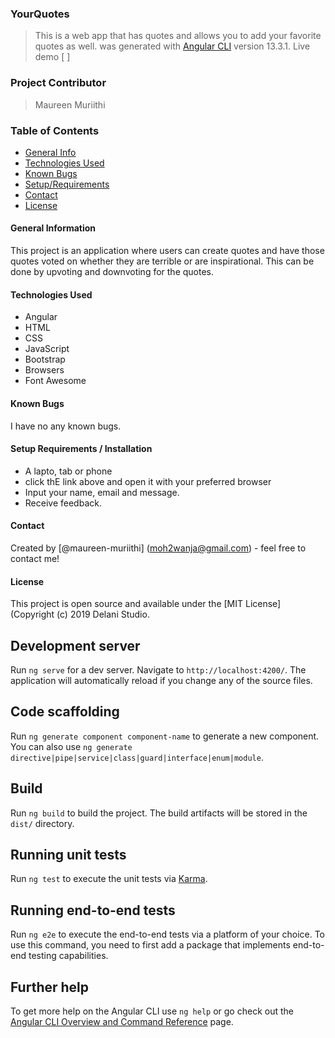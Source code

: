 ### YourQuotes

> This is a web app that has quotes and allows you to add your favorite quotes as well.
> was generated with [Angular CLI](https://github.com/angular/angular-cli) version 13.3.1.
> Live demo [ ]

### Project Contributor

> Maureen Muriithi

### Table of Contents

- [General Info](#general-information)
- [Technologies Used](#technologies-used)
- [Known Bugs](#known-bugs)
- [Setup/Requirements](#setup/requirements)
- [Contact](#contact)
- [License](#license)

#### General Information
This project is an application where users can create quotes and have those quotes voted on whether they are terrible or are inspirational. This can be done by upvoting and downvoting for the quotes.

#### Technologies Used
- Angular
- HTML
- CSS
- JavaScript
- Bootstrap
- Browsers
- Font Awesome

#### Known Bugs

I have no any known bugs.

#### Setup Requirements / Installation
- A lapto, tab or phone
- click thE link above and open it with your preferred browser
- Input your name, email and message.
- Receive feedback.

#### Contact

Created by [@maureen-muriithi] (moh2wanja@gmail.com) - feel free to contact me!

#### License

This project is open source and available under the [MIT License] (Copyright (c) 2019 Delani Studio.

## Development server

Run `ng serve` for a dev server. Navigate to `http://localhost:4200/`. The application will automatically reload if you change any of the source files.

## Code scaffolding

Run `ng generate component component-name` to generate a new component. You can also use `ng generate directive|pipe|service|class|guard|interface|enum|module`.

## Build

Run `ng build` to build the project. The build artifacts will be stored in the `dist/` directory.

## Running unit tests

Run `ng test` to execute the unit tests via [Karma](https://karma-runner.github.io).

## Running end-to-end tests

Run `ng e2e` to execute the end-to-end tests via a platform of your choice. To use this command, you need to first add a package that implements end-to-end testing capabilities.

## Further help

To get more help on the Angular CLI use `ng help` or go check out the [Angular CLI Overview and Command Reference](https://angular.io/cli) page.
